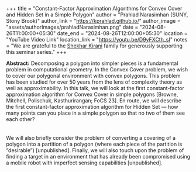 +++
title = "Constant-Factor Approximation Algorithms for Convex Cover and Hidden Set in a Simple Polygon"
author = "Prahlad Narasimhan (SUNY, Stony Brook)"
author_link = "https://kprahlad.github.io/"
author_image = "assets/authorImages/prahladNarasimhan.png"
date = "2024-08-26T11:00:00+05:30"
date_end = "2024-08-26T12:00:00+05:30"
location = "YouTube Video Link"
location_link = "https://youtu.be/D9yFXCth_sI"
notes = "We are grateful to the <a href = "https://www.accel.com/people/shekhar-kirani" target= "_blank">Shekhar Kirani</a> family for generously supporting this seminar series."
+++

<b>Abstract:</b>
Decomposing a polygon into simpler pieces is a fundamental problem in computational geometry. In the Convex Cover 
problem, we wish to cover our polygonal environment with convex polygons. This problem has been studied for over 
50 years from the lens of complexity theory as well as approximability.  In this talk, we will look at the first 
constant-factor approximation algorithm for Convex Cover in simple polygons [Browne, Mitchell, Polischuk, 
Kasthurirangan; FoCS 23]. En route, we will describe the first constant-factor approximation algorithm for Hidden 
Set — how many points can you place in a simple polygon so that no two of them see each other?  
<br><br>
We will also briefly consider the problem of converting a covering of a polygon into a partition of a polygon (where 
each piece of the partition is “desirable”) [unpublished]. Finally, we will also touch upon the problem of finding a 
target in an environment that has already been compromised using a mobile robot with imperfect sensing capabilities 
[unpublished]. 